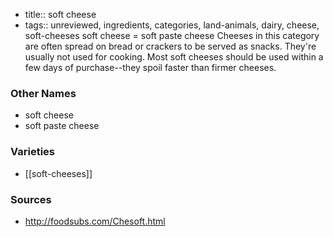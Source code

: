 - title:: soft cheese
- tags:: unreviewed, ingredients, categories, land-animals, dairy, cheese, soft-cheeses
soft cheese = soft paste cheese Cheeses in this category are often spread on bread or crackers to be served as snacks. They're usually not used for cooking. Most soft cheeses should be used within a few days of purchase--they spoil faster than firmer cheeses.

### Other Names

* soft cheese
* soft paste cheese

### Varieties

* [[soft-cheeses]]

### Sources
* http://foodsubs.com/Chesoft.html
